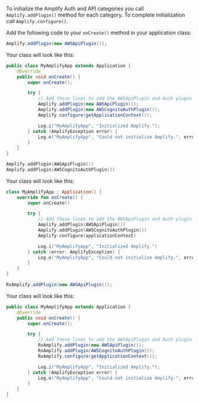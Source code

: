 To initialize the Amplify Auth and API categories you call `Amplify.addPlugin()` method for each category. To complete initialization call `Amplify.configure()`.

Add the following code to your `onCreate()` method in your application class:

<amplify-block-switcher>
<amplify-block name="Java">

```java
Amplify.addPlugin(new AWSApiPlugin());
```

Your class will look like this:

```java
public class MyAmplifyApp extends Application {
    @Override
    public void onCreate() {
        super.onCreate();

        try {
            // Add these lines to add the AWSApiPlugin and Auth plugin
            Amplify.addPlugin(new AWSApiPlugin());
            Amplify.addPlugin(new AWSCognitoAuthPlugin());
            Amplify.configure(getApplicationContext());

            Log.i("MyAmplifyApp", "Initialized Amplify.");
        } catch (AmplifyException error) {
            Log.e("MyAmplifyApp", "Could not initialize Amplify.", error);
        }
    }
}
```

</amplify-block>
<amplify-block name="Kotlin">

```kotlin
Amplify.addPlugin(AWSApiPlugin())
Amplify.addPlugin(AWSCognitoAuthPlugin())
```

Your class will look like this:

```kotlin
class MyAmplifyApp : Application() {
    override fun onCreate() {
        super.onCreate()

        try {
            // Add these lines to add the AWSApiPlugin and Auth plugin
            Amplify.addPlugin(AWSApiPlugin())
            Amplify.addPlugin(AWSCognitoAuthPlugin())
            Amplify.configure(applicationContext)

            Log.i("MyAmplifyApp", "Initialized Amplify.")
        } catch (error: AmplifyException) {
            Log.e("MyAmplifyApp", "Could not initialize Amplify.", error)
        }
    }
}
```

</amplify-block>
<amplify-block name="RxJava">

```java
RxAmplify.addPlugin(new AWSApiPlugin());
```

Your class will look like this:

```java
public class MyAmplifyApp extends Application {
    @Override
    public void onCreate() {
        super.onCreate();

        try {
            // Add these lines to add the AWSApiPlugin and Auth plugin
            RxAmplify.addPlugin(new AWSApiPlugin());
            RxAmplify.addPlugin(AWSCognitoAuthPlugin());
            RxAmplify.configure(getApplicationContext());

            Log.i("MyAmplifyApp", "Initialized Amplify.");
        } catch (AmplifyException error) {
            Log.e("MyAmplifyApp", "Could not initialize Amplify.", error);
        }
    }
}
```

</amplify-block>
</amplify-block-switcher>
